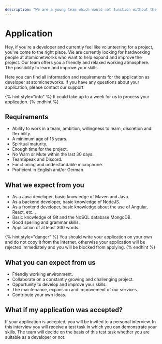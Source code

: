 ```yaml
---
description: "We are a young team which would not function without the various people who work every day to bring our project forward and if you want to be part of this journey you are exactly right on this page! 👥"
---
```


# Application

Hey, if you're a developer and currently feel like volunteering for a project, you've come to the right place. We are currently looking for hardworking people at atomicnetworks who want to help expand and improve the project. Our team offers you a friendly and relaxed working atmosphere. The possibility to learn and improve your skills.

Here you can find all information and requirements for the application as developer at atomicnetworks. If you have any questions about your application, please contact our support.

{% hint style="info" %}
It could take up to a week for us to process your application.
{% endhint %}

## Requirements

* Ability to work in a team, ambition, willingness to learn, discretion and flexibility.
* A minimum age of 15 years.
* Spiritual maturity.
* Enough time for the project.
* No Warn or Mute within the last 30 days.
* TeamSpeak and Discord.
* Functioning and understandable microphone.
* Proficient in English and/or German.

## What we expect from you

* As a Java developer, basic knowledge of Maven and Java.
* As a backend developer, basic knowledge of NodeJS.
* As a frontend developer, basic knowledge about the use of Angular, React, etc...
* Basic knowledge of Git and the NoSQL database MongoDB.
* Good spelling and grammar skills.
* Application of at least 300 words.

{% hint style="danger" %}
You should write your application on your own and do not copy it from the Internet, otherwise your application will be rejected immediately and you will be blocked from applying.
{% endhint %}

## What you can expect from us

* Friendly working environment.
* Collaborate on a constantly growing and challenging project.
* Opportunity to develop and improve your skills.
* The maintenance, expansion and improvement of our services.
* Contribute your own ideas.

## What if my application was accepted?

If your application is accepted, you will be invited to a personal interview. In this interview you will receive a test task in which you can demonstrate your skills. The team will decide on the basis of this test task whether you are suitable as a developer or not.

